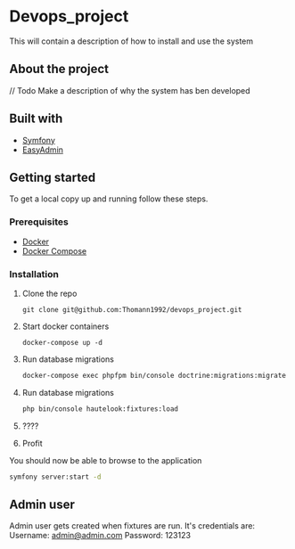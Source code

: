 # Devops_project

This will contain a description of how to install and use the system

## About the project

// Todo
Make a description of why the system has ben developed

## Built with

* [Symfony](https://symfony.com)
* [EasyAdmin](https://github.com/EasyCorp/EasyAdminBundle)

## Getting started

To get a local copy up and running follow these steps.

### Prerequisites

* [Docker](https://docs.docker.com/install/)
* [Docker Compose](https://docs.docker.com/compose/install/)

### Installation

1. Clone the repo

   ```shell
   git clone git@github.com:Thomann1992/devops_project.git
   ```

2. Start docker containers

   ```shell
   docker-compose up -d
   ```

3. Run database migrations

   ```sh
   docker-compose exec phpfpm bin/console doctrine:migrations:migrate --no-interaction
   ```

4. Run database migrations

   ```sh
   php bin/console hautelook:fixtures:load
   ```

5. ????

6. Profit

You should now be able to browse to the application

```sh
symfony server:start -d
```

## Admin user
Admin user gets created when fixtures are run. It's credentials are:
Username: admin@admin.com
Password: 123123